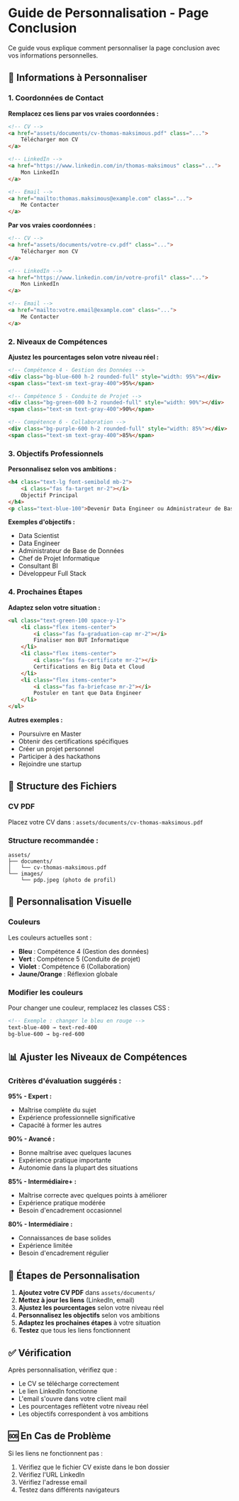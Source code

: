 # Guide de Personnalisation - Page Conclusion

Ce guide vous explique comment personnaliser la page conclusion avec vos informations personnelles.

## 📝 Informations à Personnaliser

### 1. Coordonnées de Contact

**Remplacez ces liens par vos vraies coordonnées :**

```html
<!-- CV -->
<a href="assets/documents/cv-thomas-maksimous.pdf" class="...">
    Télécharger mon CV
</a>

<!-- LinkedIn -->
<a href="https://www.linkedin.com/in/thomas-maksimous" class="...">
    Mon LinkedIn
</a>

<!-- Email -->
<a href="mailto:thomas.maksimous@example.com" class="...">
    Me Contacter
</a>
```

**Par vos vraies coordonnées :**
```html
<!-- CV -->
<a href="assets/documents/votre-cv.pdf" class="...">
    Télécharger mon CV
</a>

<!-- LinkedIn -->
<a href="https://www.linkedin.com/in/votre-profil" class="...">
    Mon LinkedIn
</a>

<!-- Email -->
<a href="mailto:votre.email@example.com" class="...">
    Me Contacter
</a>
```

### 2. Niveaux de Compétences

**Ajustez les pourcentages selon votre niveau réel :**

```html
<!-- Compétence 4 - Gestion des Données -->
<div class="bg-blue-600 h-2 rounded-full" style="width: 95%"></div>
<span class="text-sm text-gray-400">95%</span>

<!-- Compétence 5 - Conduite de Projet -->
<div class="bg-green-600 h-2 rounded-full" style="width: 90%"></div>
<span class="text-sm text-gray-400">90%</span>

<!-- Compétence 6 - Collaboration -->
<div class="bg-purple-600 h-2 rounded-full" style="width: 85%"></div>
<span class="text-sm text-gray-400">85%</span>
```

### 3. Objectifs Professionnels

**Personnalisez selon vos ambitions :**

```html
<h4 class="text-lg font-semibold mb-2">
    <i class="fas fa-target mr-2"></i>
    Objectif Principal
</h4>
<p class="text-blue-100">Devenir Data Engineer ou Administrateur de Base de Données</p>
```

**Exemples d'objectifs :**
- Data Scientist
- Data Engineer
- Administrateur de Base de Données
- Chef de Projet Informatique
- Consultant BI
- Développeur Full Stack

### 4. Prochaines Étapes

**Adaptez selon votre situation :**

```html
<ul class="text-green-100 space-y-1">
    <li class="flex items-center">
        <i class="fas fa-graduation-cap mr-2"></i>
        Finaliser mon BUT Informatique
    </li>
    <li class="flex items-center">
        <i class="fas fa-certificate mr-2"></i>
        Certifications en Big Data et Cloud
    </li>
    <li class="flex items-center">
        <i class="fas fa-briefcase mr-2"></i>
        Postuler en tant que Data Engineer
    </li>
</ul>
```

**Autres exemples :**
- Poursuivre en Master
- Obtenir des certifications spécifiques
- Créer un projet personnel
- Participer à des hackathons
- Rejoindre une startup

## 📁 Structure des Fichiers

### CV PDF
Placez votre CV dans : `assets/documents/cv-thomas-maksimous.pdf`

### Structure recommandée :
```
assets/
├── documents/
│   └── cv-thomas-maksimous.pdf
└── images/
    └── pdp.jpeg (photo de profil)
```

## 🎨 Personnalisation Visuelle

### Couleurs
Les couleurs actuelles sont :
- **Bleu** : Compétence 4 (Gestion des données)
- **Vert** : Compétence 5 (Conduite de projet)
- **Violet** : Compétence 6 (Collaboration)
- **Jaune/Orange** : Réflexion globale

### Modifier les couleurs
Pour changer une couleur, remplacez les classes CSS :
```html
<!-- Exemple : changer le bleu en rouge -->
text-blue-400 → text-red-400
bg-blue-600 → bg-red-600
```

## 📊 Ajuster les Niveaux de Compétences

### Critères d'évaluation suggérés :

**95% - Expert :**
- Maîtrise complète du sujet
- Expérience professionnelle significative
- Capacité à former les autres

**90% - Avancé :**
- Bonne maîtrise avec quelques lacunes
- Expérience pratique importante
- Autonomie dans la plupart des situations

**85% - Intermédiaire+ :**
- Maîtrise correcte avec quelques points à améliorer
- Expérience pratique modérée
- Besoin d'encadrement occasionnel

**80% - Intermédiaire :**
- Connaissances de base solides
- Expérience limitée
- Besoin d'encadrement régulier

## 🚀 Étapes de Personnalisation

1. **Ajoutez votre CV PDF** dans `assets/documents/`
2. **Mettez à jour les liens** (LinkedIn, email)
3. **Ajustez les pourcentages** selon votre niveau réel
4. **Personnalisez les objectifs** selon vos ambitions
5. **Adaptez les prochaines étapes** à votre situation
6. **Testez** que tous les liens fonctionnent

## ✅ Vérification

Après personnalisation, vérifiez que :
- Le CV se télécharge correctement
- Le lien LinkedIn fonctionne
- L'email s'ouvre dans votre client mail
- Les pourcentages reflètent votre niveau réel
- Les objectifs correspondent à vos ambitions

## 🆘 En Cas de Problème

Si les liens ne fonctionnent pas :
1. Vérifiez que le fichier CV existe dans le bon dossier
2. Vérifiez l'URL LinkedIn
3. Vérifiez l'adresse email
4. Testez dans différents navigateurs
